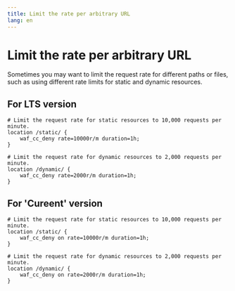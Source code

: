 ```yaml
---
title: Limit the rate per arbitrary URL
lang: en
---
```


# Limit the rate per arbitrary URL

Sometimes you may want to limit the request rate for different paths or files, such as using different rate limits for static and dynamic resources.

## For LTS version

```nginx
# Limit the request rate for static resources to 10,000 requests per minute.
location /static/ {
    waf_cc_deny rate=10000r/m duration=1h;
}

# Limit the request rate for dynamic resources to 2,000 requests per minute.
location /dynamic/ {
    waf_cc_deny rate=2000r/m duration=1h;
}
```

## For 'Cureent' version

```nginx
# Limit the request rate for static resources to 10,000 requests per minute.
location /static/ {
    waf_cc_deny on rate=10000r/m duration=1h;
}

# Limit the request rate for dynamic resources to 2,000 requests per minute.
location /dynamic/ {
    waf_cc_deny on rate=2000r/m duration=1h;
}
```

